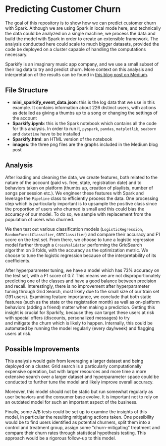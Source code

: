 # Predicting Customer Churn

The goal of this repository is to show how we can predict customer churn with Spark.
Although we are using Spark in local mode here, and technically the data could be 
analyzed on a single machine, we process the data and build the model with Spark in order
to create an extensible framework. The analysis conducted here could scale to much
bigger datasets, provided the code be deployed on a cluster capable of handling the 
computations necessary. 

Sparkify is an imaginary music app company, and we use a small subset of their log
data to try and predict churn. More context on this analysis and interpretation of
the results can be found in [this blog post on Medium](https://medium.com/@celestinhermez/predicting-customer-churn-with-spark-4d093907b2dc).

## File Structure

* **mini_sparkify_event_data.json**: this is the log data that we use in this example.
It contains information about 226 distinct users, with actions as detailed as giving
a thumbs up to a song or changing the settings of the account
* **Sparkify.ipynb**: this is the Spark notebook which contains all the code for this 
analysis. In order to run it, `pyspark`, `pandas`, `matplotlib`, `seaborn` and
`datetime` have to be installed
* **Sparkify.html**: an HTML version of the notebook
* **images**: the three png files are the graphs included in the Medium blog post

## Analysis

After loading and cleaning the data, we create features, both related to the nature of the 
account (paid vs. free, state, registration date) and to behaviors taken on platform
(thumbs up, creation of playlists, number of songs per session etc.). We engineer
these features with Spark and leverage the `Pipeline` class to efficiently process the data.
One processing step which is particularly important is to upsample the positive class
since the proportion of users who churned is small and this could bias the accuracy 
of our model. To do so, we sample with replacement from the population of users who
churned.

We then test out various classification models (`LogisticRegression`, `RandomForestClassifier`,
`GBTClassifier`) and compare their accuracy and F1 score on the test set. From there,
we choose to tune a logistic regression model further through a `CrossValidator` 
performing the GridSearch algorithm on 3 folds, with the accuracy as the optimization
metric. We choose to tune the logistic regression because of the interpretability of 
its coefficients. 

After hyperparameter tuning, we have a model which has 73% accuracy on the test set,
with a F1 score of 0.7. This means we are not disproportionately predicting one of the classes and
have a good balance between precision and recall. Interestingly, there is no improvement
after hyperparameter tuning through Grid Search, most likely due to the small size
of our train set (191 users). 
Examining feature importance, we conclude that both static features (such as the state
or the registration month) as well as on-platform behaviors (adding a friend) matter
when making a prediction. Getting this insight is crucial for Sparkify, because they can
target these users at risk with special offers (discounts, personalized messages) to try  
and mitigate the churn which is likely to happen. Internally, this could be automated
by running the model regularly (every day/week) and flagging users at risk.

## Possible Improvements

This analysis would gain from leveraging a larger dataset and being deployed on a cluster.
Grid search is a particularly computationally expensive operation, but with larger resources and more time
a more extensive search over a larger dataset and hyperparameter space
could be conducted to further tune the model and likely improve overall accuracy.

Moreover, this model should not be static but run somewhat regularly as user behaviors
and the consumer base evolve. It is important not to rely on an outdated model for such
an important aspect of the business.

Finally, some A/B tests could be set up to examine the insights of this model, 
in particular the resulting mitigating actions taken. One possibility would be 
to find users identified as potential churners, split them into
a control and treatment group, assign some "churn-mitigating" treatment and compare their 
churn rates through statistical hypothesis testing. This approach would be a rigorous
follow-up to this model. 